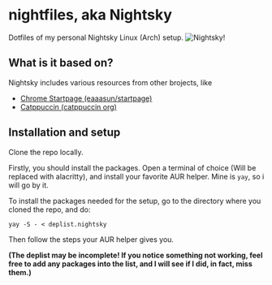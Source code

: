 # nightfiles, aka Nightsky
Dotfiles of my personal Nightsky Linux (Arch) setup.
![Nightsky!](https://i.imgur.com/jJh4tWy.png "Nightsky Banner")

## What is it based on?
Nightsky includes various resources from other brojects, like
- [Chrome Startpage (eaaasun/startpage)](https://github.com/eaaasun/startpage)
- [Catppuccin (catppuccin org)](https://github.com/catppuccin/catppuccin)

## Installation and setup
Clone the repo locally.

Firstly, you should install the packages. Open a terminal of choice (Will be replaced with alacritty), and install your favorite AUR helper. Mine is `yay`, so i will go by it.

To install the packages needed for the setup, go to the directory where you cloned the repo, and do:
```
yay -S - < deplist.nightsky
```
Then follow the steps your AUR helper gives you.

**(The deplist may be incomplete! If you notice something not working, feel free to add any packages into the list, and I will see if I did, in fact, miss them.)**
